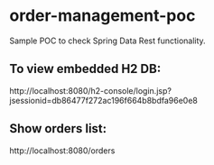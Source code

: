 # order-management-poc
Sample POC to check Spring Data Rest functionality.

## To view embedded H2 DB: 
http://localhost:8080/h2-console/login.jsp?jsessionid=db86477f272ac196f664b8bdfa96e0e8

## Show orders list:
http://localhost:8080/orders
